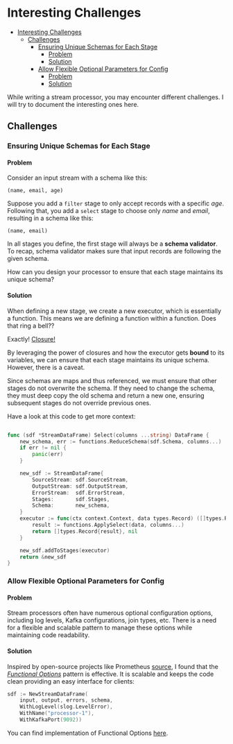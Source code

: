 # Interesting Challenges

- [Interesting Challenges](#interesting-challenges)
	- [Challenges](#challenges)
		- [Ensuring Unique Schemas for Each Stage](#ensuring-unique-schemas-for-each-stage)
			- [Problem](#problem)
			- [Solution](#solution)
		- [Allow Flexible Optional Parameters for Config](#allow-flexible-optional-parameters-for-config)
			- [Problem](#problem-1)
			- [Solution](#solution-1)

While writing a stream processor, you may encounter different challenges.
I will try to document the interesting ones here.

## Challenges

### Ensuring Unique Schemas for Each Stage
#### Problem

Consider an input stream with a schema like this:

`(name, email, age)`

Suppose you add a `filter` stage to only accept records with a specific *age*. Following that, you add a `select` stage to choose only *name* and *email*, resulting in a schema like this:

`(name, email)`

In all stages you define, the first stage will always be a **schema validator**. To recap, schema validator makes sure
that input records are following the given schema.

How can you design your processor to ensure that each stage maintains its unique schema?


#### Solution

When defining a new stage, we create a new executor,
which is essentially a function. This means we are
defining a function within a function.
Does that ring a bell??

Exactly! [Closure!](https://gobyexample.com/closures)

By leveraging the power of closures and how the executor gets
**bound** to its variables, we can ensure that each stage
maintains its unique schema. However, there is a caveat.

Since
schemas are maps and thus referenced, we must ensure that
other stages do not overwrite the schema. If they need to
change the schema, they must deep copy the old schema and
return a new one, ensuring subsequent stages do not override
previous ones.

Have a look at this code to get more context:

```go

func (sdf *StreamDataFrame) Select(columns ...string) DataFrame {
	new_schema, err := functions.ReduceSchema(sdf.Schema, columns...)
	if err != nil {
		panic(err)
	}

	new_sdf := StreamDataFrame{
		SourceStream: sdf.SourceStream,
		OutputStream: sdf.OutputStream,
		ErrorStream:  sdf.ErrorStream,
		Stages:       sdf.Stages,
		Schema:       new_schema,
	}
	executor := func(ctx context.Context, data types.Record) ([]types.Record, error) {
		result := functions.ApplySelect(data, columns...)
		return []types.Record{result}, nil
	}

	new_sdf.addToStages(executor)
	return &new_sdf
}

```


### Allow Flexible Optional Parameters for Config
#### Problem

Stream processors often have numerous optional configuration options,
including log levels, Kafka configurations, join types, etc. There is
a need for a flexible and scalable pattern to manage these options
while maintaining code readability.

#### Solution

Inspired by open-source projects like Prometheus [source](https://github.com/prometheus/client_golang/blob/main/prometheus/promhttp/option.go),
I found that the [*Functional Options*](https://github.com/tmrts/go-patterns/blob/master/idiom/functional-options.md)
pattern is effective. It is scalable and keeps the code clean
providing an easy interface for clients:

```go
sdf := NewStreamDataFrame(
	input, output, errors, schema,
	WithLogLevel(slog.LevelError),
	WithName("processor-1"),
	WithKafkaPort(9092))
```

You can find implementation of Functional Options 
[here](../pkg/core/config.go).